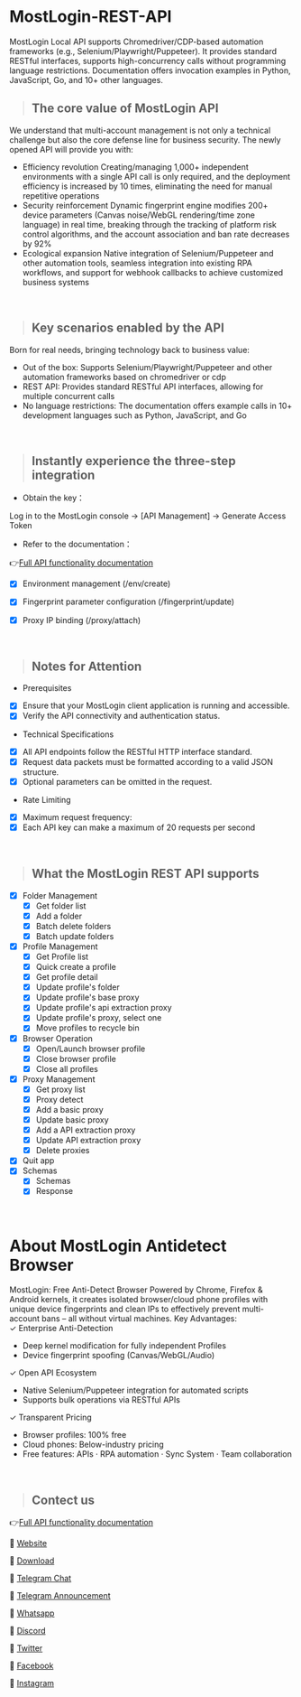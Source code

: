 # MostLogin-REST-API
MostLogin Local API supports Chromedriver/CDP-based automation frameworks (e.g., Selenium/Playwright/Puppeteer). It provides standard RESTful interfaces, supports high-concurrency calls without programming language restrictions. Documentation offers invocation examples in Python, JavaScript, Go, and 10+ other languages.
<br />
> ## The core value of MostLogin API
We understand that multi-account management is not only a technical challenge but also the core defense line for business security. The newly opened API will provide you with:
- Efficiency revolution
Creating/managing 1,000+ independent environments with a single API call is only required, and the deployment efficiency is increased by 10 times, eliminating the need for manual repetitive operations
- Security reinforcement
Dynamic fingerprint engine modifies 200+ device parameters (Canvas noise/WebGL rendering/time zone language) in real time, breaking through the tracking of platform risk control algorithms, and the account association and ban rate decreases by 92%
- Ecological expansion
Native integration of Selenium/Puppeteer and other automation tools, seamless integration into existing RPA workflows, and support for webhook callbacks to achieve customized business systems
<br />

> ## Key scenarios enabled by the API
Born for real needs, bringing technology back to business value:
- Out of the box: 
Supports Selenium/Playwright/Puppeteer and other automation frameworks based on chromedriver or cdp
- REST API: 
Provides standard RESTful API interfaces, allowing for multiple concurrent calls
- No language restrictions: 
The documentation offers example calls in 10+ development languages such as Python, JavaScript, and Go
<br />

> ## Instantly experience the three-step integration
- Obtain the key： 

Log in to the MostLogin console → [API Management] → Generate Access Token
- Refer to the documentation：

👉[Full API functionality documentation](https://apidocs.mostlogin.com/)

- [x] Environment management (/env/create)

- [x] Fingerprint parameter configuration (/fingerprint/update)

- [x] Proxy IP binding (/proxy/attach)
<br />

> ## Notes for Attention
- Prerequisites
- [x] Ensure that your MostLogin client application is running and accessible.
- [x] Verify the API connectivity and authentication status. 
- Technical Specifications
- [x] All API endpoints follow the RESTful HTTP interface standard.
- [x] Request data packets must be formatted according to a valid JSON structure.
- [x]  Optional parameters can be omitted in the request.
- Rate Limiting
- [x] Maximum request frequency:
- [x] Each API key can make a maximum of 20 requests per second
<br />

> ## What the MostLogin REST API supports
- [x] Folder Management
  - [x] Get folder list
  - [x] Add a folder
  - [x] Batch delete folders
  - [x] Batch update folders
- [x] Profile Management
  - [x] Get Profile list
  - [x] Quick create a profile
  - [x] Get profile detail
  - [x] Update profile's folder
  - [x] Update profile's base proxy
  - [x] Update profile's api extraction proxy
  - [x] Update profile's proxy, select one
  - [x] Move profiles to recycle bin
- [x] Browser Operation
  - [x] Open/Launch browser profile
  - [x] Close browser profile
  - [x] Close all profiles
- [x] Proxy Management
  - [x] Get proxy list
  - [x] Proxy detect
  - [x] Add a basic proxy
  - [x] Update basic proxy
  - [x] Add a API extraction proxy
  - [x] Update API extraction proxy
  - [x] Delete proxies
- [x] Quit app
- [x] Schemas
  - [x] Schemas
  - [x] Response
<br />

# About MostLogin Antidetect Browser
MostLogin: Free Anti-Detect Browser 
 Powered by Chrome, Firefox & Android kernels, it creates  isolated browser/cloud phone profiles  with unique device fingerprints and  clean IPs  to  effectively prevent multi-account bans  – all without virtual machines.
 Key Advantages:  
✓ Enterprise Anti-Detection 
  - Deep kernel modification for fully  independent Profiles 
  - Device fingerprint spoofing (Canvas/WebGL/Audio)

✓ Open API Ecosystem 
  - Native  Selenium/Puppeteer integration  for automated scripts
  - Supports bulk operations via RESTful APIs

✓ Transparent Pricing 
  - Browser profiles:  100% free 
  - Cloud phones:  Below-industry pricing 
  - Free features: APIs · RPA automation · Sync System · Team collaboration
<br />

> ## Contect us
👉[Full API functionality documentation](https://apidocs.mostlogin.com/)

📩 [Website](https://www.mostlogin.com/ )

📩 [Download](https://www.mostlogin.com/download)

📩 [Telegram Chat](https://t.me/mostlogin)

📩 [Telegram Announcement](https://t.me/mostlogin_com)

📩 [Whatsapp](https://chat.whatsapp.com/LnE58Kasx8WJBqsSdZbhTW)

📩 [Discord](https://discord.com/invite/eByub3HVdv)

📩 [Twitter](https://x.com/MostLoginEdge)

📩 [Facebook](https://www.facebook.com/profile.php?id=61577697072956)

📩 [Instagram](https://www.instagram.com/mostlogin_com?igsh=YWZsOHVxemltcTR4)


